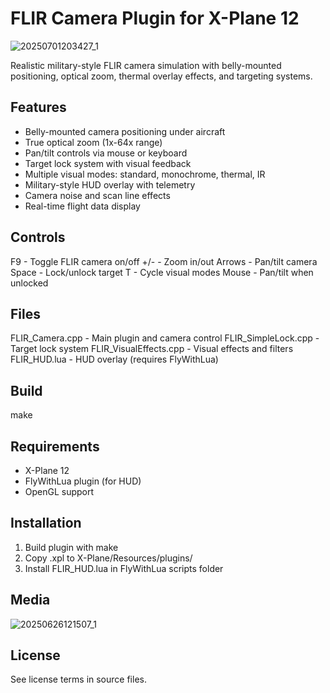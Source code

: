 FLIR Camera Plugin for X-Plane 12
===================================

![20250701203427_1](https://github.com/user-attachments/assets/d574a85c-31c4-4cac-a477-649f901ee918)

Realistic military-style FLIR camera simulation with belly-mounted positioning,
optical zoom, thermal overlay effects, and targeting systems.

Features
--------
- Belly-mounted camera positioning under aircraft
- True optical zoom (1x-64x range)
- Pan/tilt controls via mouse or keyboard
- Target lock system with visual feedback
- Multiple visual modes: standard, monochrome, thermal, IR
- Military-style HUD overlay with telemetry
- Camera noise and scan line effects
- Real-time flight data display

Controls
--------
F9      - Toggle FLIR camera on/off
+/-     - Zoom in/out
Arrows  - Pan/tilt camera
Space   - Lock/unlock target
T       - Cycle visual modes
Mouse   - Pan/tilt when unlocked

Files
-----
FLIR_Camera.cpp         - Main plugin and camera control
FLIR_SimpleLock.cpp     - Target lock system
FLIR_VisualEffects.cpp  - Visual effects and filters
FLIR_HUD.lua            - HUD overlay (requires FlyWithLua)

Build
-----
make

Requirements
------------
- X-Plane 12
- FlyWithLua plugin (for HUD)
- OpenGL support

Installation
------------
1. Build plugin with make
2. Copy .xpl to X-Plane/Resources/plugins/
3. Install FLIR_HUD.lua in FlyWithLua scripts folder

Media
------
![20250626121507_1](https://github.com/user-attachments/assets/8f6e6e33-3dd6-4355-b80e-4718c5836063)

License
-------
See license terms in source files.
